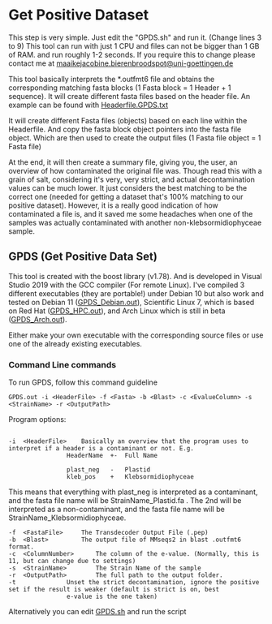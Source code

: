 # Get Positive Dataset
This step is very simple. Just edit the "GPDS.sh" and run it. (Change lines 3 to 9)
This tool can run with just 1 CPU and files can not be bigger than 1 GB of RAM. and run roughly 1-2 seconds.
If you require this to change please contact me at maaikejacobine.bierenbroodspot@uni-goettingen.de

This tool basically interprets the *.outfmt6 file and obtains the corresponding matching fasta blocks (1 Fasta block = 1 Header + 1 sequence).
It will create different fasta files based on the header file.
An example can be found with [Headerfile.GPDS.txt](https://github.com/mjbieren/Phylogenomics_klebsormidiophyceae/blob/main/Scripts/08_GetPositiveDataSet_GPDS/Headerfile_GPDS.txt)

It will create different Fasta files (objects) based on each line within the Headerfile. And copy the fasta block object pointers into the fasta file object. Which are then used to create the output files (1 Fasta file object = 1 Fasta file)

At the end, it will then create a summary file, giving you, the user, an overview of how contaminated the original file was.
Though read this with a grain of salt, considering it's very, very strict, and actual decontamination values can be much lower.
It just considers the best matching to be the correct one (needed for getting a dataset that's 100% matching to our positive dataset).
However, it is a really good indication of how contaminated a file is, and it saved me some headaches when one of the samples was actually contaminated with another non-klebsormidiophyceae sample.

## GPDS (Get Positive Data Set)
This tool is created with the boost library (v1.78). And is developed in Visual Studio 2019 with the GCC compiler (For remote Linux).  I've compiled 3 different executables (they are portable!) under Debian 10 but also work and tested on Debian 11 ([GPDS_Debian.out]([Executables/GPDS](https://github.com/mjbieren/Phylogenomics_klebsormidiophyceae/tree/main/Executables/GPDS))), Scientific Linux 7, which is based on Red Hat ([GPDS_HPC.out]([Executables/GPDS](https://github.com/mjbieren/Phylogenomics_klebsormidiophyceae/tree/main/Executables/GPDS))), and Arch Linux which is still in beta ([GPDS_Arch.out]([Executables/GPDS](https://github.com/mjbieren/Phylogenomics_klebsormidiophyceae/tree/main/Executables/GPDS))).

Either make your own executable with the corresponding source files or use one of the already existing executables.

### Command Line commands
To run GPDS, follow this command guideline
```
GPDS.out -i <HeaderFile> -f <Fasta> -b <Blast> -c <EvalueColumn> -s <StrainName> -r <OutputPath>
```

Program options:
```

-i	<HeaderFile>	Basically an overview that the program uses to interpret if a header is a contaminant or not. E.g.
				HeaderName	+-	Full Name
				
				plast_neg	-	Plastid
				kleb_pos	+	Klebsormidiophyceae
```					
This means that everything with plast_neg is interpreted as a contaminant, and the fasta file name will be StrainName_Plastid.fa . 
The 2nd will be interpreted as a non-contaminant, and the fasta file name will be StrainName_Klebsormidiophyceae.

```
-f	<FastaFile>		The Transdecoder Output File (.pep)
-b	<Blast>			The output file of MMseqs2 in blast .outfmt6 format.
-c	<ColumnNumber>		The column of the e-value. (Normally, this is 11, but can change due to settings)
-s	<StrainName>		The Strain Name of the sample
-r	<OutputPath>		The full path to the output folder.
-t				Unset the strict decontamination, ignore the positive set if the result is weaker (default is strict is on, best
				e-value is the one taken)
```
Alternatively you can edit [GPDS.sh](https://github.com/mjbieren/Phylogenomics_klebsormidiophyceae/blob/main/Scripts/08_GetPositiveDataSet_GPDS/GPDS.sh) and run the script
